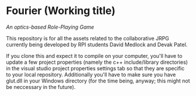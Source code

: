# Fourier (Working title)
*An optics-based Role-Playing Game*

This repository is for all the assets related to the collaborative JRPG currently being developed by RPI students David Medlock and Devak Patel.

If you clone this and expect it to compile on your computer, you'll have to update a few project properties (namely the c++ include/library directories) in the visual studio project properties settings tab so that they are specific to your local repository. Additionally you'll have to make sure you have glut.dll in your Windows directory (for the time being, anyway; this might not be neccessary in the future).

